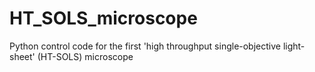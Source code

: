 # HT_SOLS_microscope
Python control code for the first 'high throughput single-objective light-sheet' (HT-SOLS) microscope

